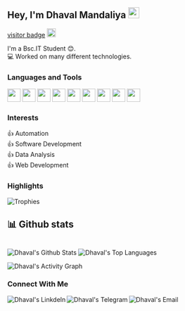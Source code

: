 ## Hey, I'm Dhaval Mandaliya <img src="https://media.giphy.com/media/hvRJCLFzcasrR4ia7z/giphy.gif" width="25px">

[visitor badge](https://visitor-badge.glitch.me/badge?page_id=Dhavalmandaliya.visitor-badge)
<a href="https://github.com/Dhavalmandaliya"><img alt="followers" title="Follow me on Github" src="https://img.shields.io/github/followers/Dhavalmandaliya?color=236ad3&labelColor=1155ba&style=for-the-badge&logo=github&label=Follow" height="20px"/></a>  
    
I'm a Bsc.IT Student 😊.  
💻 Worked on many different technologies.  



### Languages and Tools  

<code><img height="30" src="https://img.icons8.com/color/48/000000/python.png"/></code>
<code><img height="30" src="https://img.icons8.com/color/48/000000/c-plus-plus-logo.png"/></code>
<code><img height="30" src="https://img.icons8.com/color/48/000000/c-programming.png"/></code>
<code><img height="30" src="https://img.icons8.com/color/48/000000/java-coffee-cup-logo.png"/></code>
<code><img height="30" src="https://img.icons8.com/color/48/000000/html-5.png"/></code>
<code><img height="30" src="https://img.icons8.com/color/48/000000/css3.png"/></code>
<code><img height="30" src="https://img.icons8.com/color/48/000000/javascript.png"/></code>
<code><img height="30" src="https://img.icons8.com/color/48/000000/oracle-logo.png"/></code>
<code><img height="30" src="https://img.icons8.com/fluent/48/000000/github.png"/></code>


### Interests
👍 Automation  
👍 Software Development  
👍 Data Analysis  
👍 Web Development    



### **Highlights**

![Trophies](https://github-profile-trophy.vercel.app/?username=Dhavalmandaliya&theme=dracula&column=7&margin-w=15&margin-h=15)

## 📊 Github stats

<!-- <details>  -->
<!--   <summary>💻 GitHub Profile Stats</summary> -->
  <br/>
    <a><img alt="Dhaval's Github Stats" src="https://denvercoder1-github-readme-stats.vercel.app/api?username=Dhavalmandaliya&show_icons=true&count_private=true&theme=react&hide_border=true&bg_color=1F222E&title_color=F85D7F&icon_color=F8D866" /></a>
  <a><img alt="Dhaval's Top Languages" src="https://denvercoder1-github-readme-stats.vercel.app/api/top-langs/?username=Dhavalmandaliya&langs_count=8&layout=compact&theme=react&hide_border=true&bg_color=1F222E&title_color=F85D7F&icon_color=F8D866" /></a>
  <br/>
<!--   <b>Note:</b> Top languages is only a metric of the languages my public code consists of and doesn't reflect experience or skill level. -->
<!-- </details> -->

<a><img alt="Dhaval's Activity Graph" src="https://activity-graph.herokuapp.com/graph?username=Dhavalmandaliya&bg_color=1F222E&color=F8D866&line=F85D7F&point=FFFFFF&hide_border=true" /></a>  

### Connect With Me
<a href="https://www.linkedin.com/in/dhavalmandaliya-68411a1a4/" target="_blank">
  <img align="left" alt="Dhaval's LinkdeIn" src="https://img.shields.io/badge/LinkedIn-0077B5?style=for-the-badge&logo=linkedin&logoColor=white" />
</a>
<a href="https://t.me/Dhavalmandaliya" target="_blank">
  <img align="left" alt="Dhaval's Telegram" src="https://img.shields.io/badge/Telegram-2CA5E0?style=for-the-badge&logo=telegram&logoColor=white" />
</a>
<a href="dhavalmandaliya09@gmail.com" target="_blank">
  <img align="left" alt="Dhaval's Email" src="https://img.shields.io/badge/Gmail-D14836?style=for-the-badge&logo=gmail&logoColor=white" />
</a>

